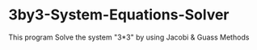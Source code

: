 # 3by3-System-Equations-Solver
This program Solve the system \"3*3\" by using Jacobi & Guass Methods
